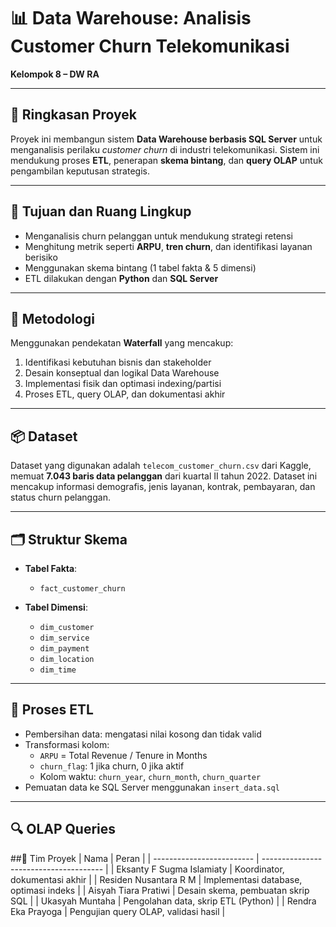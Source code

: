 # 📊 Data Warehouse: Analisis Customer Churn Telekomunikasi
**Kelompok 8 – DW RA**

---

## 🧾 Ringkasan Proyek
Proyek ini membangun sistem **Data Warehouse berbasis SQL Server** untuk menganalisis perilaku *customer churn* di industri telekomunikasi. Sistem ini mendukung proses **ETL**, penerapan **skema bintang**, dan **query OLAP** untuk pengambilan keputusan strategis.

---

## 🎯 Tujuan dan Ruang Lingkup

- Menganalisis churn pelanggan untuk mendukung strategi retensi
- Menghitung metrik seperti **ARPU**, **tren churn**, dan identifikasi layanan berisiko
- Menggunakan skema bintang (1 tabel fakta & 5 dimensi)
- ETL dilakukan dengan **Python** dan **SQL Server**

---

## 🔧 Metodologi

Menggunakan pendekatan **Waterfall** yang mencakup:
1. Identifikasi kebutuhan bisnis dan stakeholder
2. Desain konseptual dan logikal Data Warehouse
3. Implementasi fisik dan optimasi indexing/partisi
4. Proses ETL, query OLAP, dan dokumentasi akhir

---

## 📦 Dataset

Dataset yang digunakan adalah `telecom_customer_churn.csv` dari Kaggle, memuat **7.043 baris data pelanggan** dari kuartal II tahun 2022. Dataset ini mencakup informasi demografis, jenis layanan, kontrak, pembayaran, dan status churn pelanggan.

---

## 🗂️ Struktur Skema

- **Tabel Fakta**:
  - `fact_customer_churn`

- **Tabel Dimensi**:
  - `dim_customer`
  - `dim_service`
  - `dim_payment`
  - `dim_location`
  - `dim_time`

---

## 🔁 Proses ETL

- Pembersihan data: mengatasi nilai kosong dan tidak valid
- Transformasi kolom:
  - `ARPU` = Total Revenue / Tenure in Months
  - `churn_flag`: 1 jika churn, 0 jika aktif
  - Kolom waktu: `churn_year`, `churn_month`, `churn_quarter`
- Pemuatan data ke SQL Server menggunakan `insert_data.sql`

---

## 🔍 OLAP Queries

##👥 Tim Proyek
| Nama                      | Peran                                  |
| ------------------------- | -------------------------------------- |
| Eksanty F Sugma Islamiaty | Koordinator, dokumentasi akhir         |
| Residen Nusantara R M     | Implementasi database, optimasi indeks |
| Aisyah Tiara Pratiwi      | Desain skema, pembuatan skrip SQL      |
| Ukasyah Muntaha           | Pengolahan data, skrip ETL (Python)    |
| Rendra Eka Prayoga        | Pengujian query OLAP, validasi hasil   |


